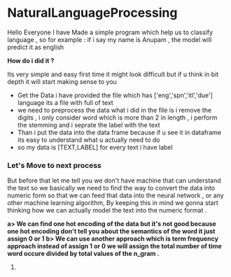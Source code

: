 # NaturalLanguageProcessing

<p> Hello Everyone I have Made a simple program which help us to classify language , so for  example : if i say my name is Anupam , the model will predict it as english </p>

<b> How do i did it ?</b>
<p> Its very simple and easy first time it might look difficult but if u think in bit depth it will start making sense to you </p>

<ul>
  <li>Get the Data i have provided the file which has ['eng','spn','itl','due'] language its a file with full of text</li>
  <li>we need to preprocess the data what i did in the file is i remove the digits , i only consider word which is more than 2 in length , i perform the stemming and i seprate the label with the text </li>
  <li> Than i put the data into the data frame because if u see it in dataframe its easy to understand what u actually need to do</li>
  <li> so my data is [TEXT,LABEL] for every text i have label </li>
</ul>

<h3> Let's Move to next process </h3>
<p> But before that let me tell you we don't have machine that can understand the text so we basically we need to find the way to convert the data into numeric form so that we can feed that data into the neural network , or any other machine learning algorithm, By keeping this in mind we gonna start thinking how we can actually model the text into the numeric format . </p>

<b>
 a> We can find one hot encoding of the data but it's not good because one hot encoding don't tell you about the semantics of  the word it just assign 0 or 1 
b> We can use another approach which is term frequency approach instead of assign 1 or 0 we will assign the total number of time word occure divided by total values of the n_gram .
</b>


<ol>
  <li></li>

</ol>

